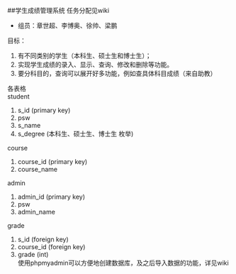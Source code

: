 ##学生成绩管理系统
任务分配见wiki  

* 组员：章世超、李博奥、徐帅、梁鹏  

目标：  
1.  有不同类别的学生（本科生、硕士生和博士生）；  
2.  实现学生成绩的录入、显示、查询、修改和删除等功能。  
3.  要分科目的，查询可以展开好多功能，例如查具体科目成绩（来自助教）  

各表格  
student  
1. s\_id (primary key)  
2. psw  
3. s\_name  
4. s\_degree (本科生、硕士生、博士生 枚举)  

course  
1. course\_id (primary key)  
2. course\_name  

admin  
1. admin\_id (primary key)  
2. psw  
3. admin\_name

grade  
1. s\_id (foreign key)  
2. course\_id (foreign key)  
4. grade (int)  
使用phpmyadmin可以方便地创建数据库，及之后导入数据的功能，详见wiki